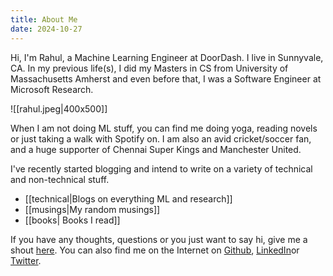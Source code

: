 ```yaml
---
title: About Me
date: 2024-10-27
---
```

Hi, I'm Rahul, a Machine Learning Engineer at DoorDash. I live in Sunnyvale, CA. In my previous life(s), I did my Masters in CS from University of Massachusetts Amherst and even before that, I was a Software Engineer at Microsoft Research.

![[rahul.jpeg|400x500]]

When I am not doing ML stuff, you can find me doing yoga, reading novels or just taking a walk with Spotify on. I am also an avid cricket/soccer fan, and a huge supporter of Chennai Super Kings and Manchester United.

I've recently started blogging and intend to write on a variety of technical and non-technical stuff.

- [[technical|Blogs on everything ML and research]]
- [[musings|My random musings]]
- [[books| Books I read]]

If you have any thoughts, questions or you just want to say hi, give me a shout [here](mailto:rahulseetharaman@gmail.com). You can also find me on the Internet on [Github](https://github.com/rahulseetharaman), [LinkedIn](https://www.linkedin.com/in/rahulsee/)or [Twitter](https://x.com/rahulsee98).
